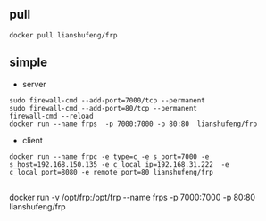 ## pull
````shell
docker pull lianshufeng/frp
````

## simple
- server
````shell
sudo firewall-cmd --add-port=7000/tcp --permanent 
sudo firewall-cmd --add-port=80/tcp --permanent 
firewall-cmd --reload 
docker run --name frps  -p 7000:7000 -p 80:80  lianshufeng/frp
````
- client 
````shell
docker run --name frpc -e type=c -e s_port=7000 -e s_host=192.168.150.135 -e c_local_ip=192.168.31.222  -e c_local_port=8080 -e remote_port=80 lianshufeng/frp
````

## 
docker run -v /opt/frp:/opt/frp --name frps  -p 7000:7000 -p 80:80  lianshufeng/frp

